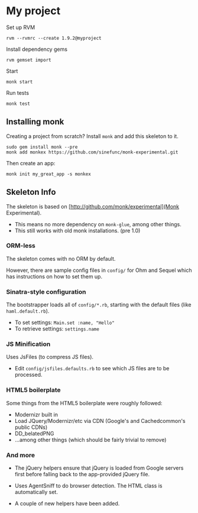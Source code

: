 My project
==========

Set up RVM

    rvm --rvmrc --create 1.9.2@myproject

Install dependency gems

    rvm gemset import

Start

    monk start

Run tests

    monk test

Installing monk
---------------

Creating a project from scratch? Install `monk` and add this skeleton to it.

    sudo gem install monk --pre
    monk add monkex https://github.com/sinefunc/monk-experimental.git

Then create an app:

    monk init my_great_app -s monkex

Skeleton Info
-------------

The skeleton is based on [http://github.com/monk/experimental](Monk Experimental).

  * This means no more dependency on `monk-glue`, among other things.
  * This still works with old monk installations. (pre 1.0)

### ORM-less

The skeleton comes with no ORM by default.

However, there are sample config files in `config/` for Ohm and Sequel which has
instructions on how to set them up.

### Sinatra-style configuration

The bootstrapper loads all of `config/*.rb`, starting with the default files (like `haml.default.rb`).

 * To set settings: `Main.set :name, "Hello"`
 * To retrieve settings: `settings.name`

### JS Minification

Uses JsFiles (to compress JS files).

 * Edit `config/jsfiles.defaults.rb` to see which JS files are to be processed.

### HTML5 boilerplate

Some things from the HTML5 boilerplate were roughly followed:

 * Modernizr built in
 * Load JQuery/Modernizr/etc via CDN (Google's and Cachedcommon's public CDNs)
 * DD_belatedPNG
 * ...among other things (which should be fairly trivial to remove)

### And more

 * The jQuery helpers ensure that jQuery is loaded from Google servers first before
   falling back to the app-provided jQuery file.

 * Uses AgentSniff to do browser detection. The HTML class is automatically set.

 * A couple of new helpers have been added.
